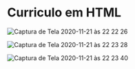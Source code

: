 # Curriculo em HTML
![Captura de Tela 2020-11-21 às 22 22 26](https://user-images.githubusercontent.com/66284603/99891369-149c7f00-2c48-11eb-82d5-5001d3cce275.jpg)

![Captura de Tela 2020-11-21 às 22 23 28](https://user-images.githubusercontent.com/66284603/99891384-4ad9fe80-2c48-11eb-8743-cba95d288629.jpg)

![Captura de Tela 2020-11-21 às 22 23 40](https://user-images.githubusercontent.com/66284603/99891387-59c0b100-2c48-11eb-81dd-74e7e8d31d6f.jpg)
